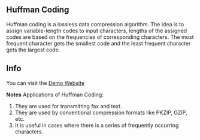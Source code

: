 ## Huffman Coding 
Huffman coding is a lossless data compression algorithm. The idea is to assign variable-length codes to input characters, lengths of the assigned codes are based on the frequencies of corresponding characters. The most frequent character gets the smallest code and the least frequent character gets the largest code.

## Info 
You can visit the [Demo Website](https://kunalmehta99.github.io/industrial_training_nitjsr/)

**Notes**
Applications of Huffman Coding:
1. They are used for transmitting fax and text.    
2. They are used by conventional compression formats like PKZIP, GZIP, etc.    
3. It is useful in cases where there is a series of frequently occurring characters.    
